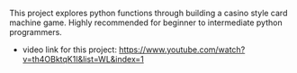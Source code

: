 This project explores python functions through building a casino style card machine game. Highly recommended for beginner to intermediate python programmers.

* video link for this project: https://www.youtube.com/watch?v=th4OBktqK1I&list=WL&index=1
